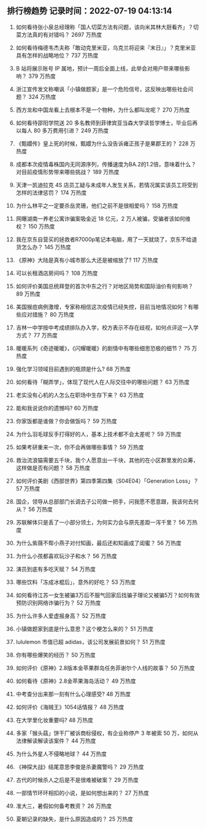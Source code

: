 
## 排行榜趋势 记录时间：2022-07-19 04:13:14
  
  1. 如何看待张小泉总经理称「国人切菜方法有问题，该向米其林大厨看齐」？切菜方法真的有对错吗？ 2697 万热度
    
  2. 如何看待梅德韦杰夫称「敢动克里米亚，乌克兰将迎来『末日』」？克里米亚具有怎样的战略地位？ 737 万热度
    
  3. B 站将展示账号 IP 属地，预计一周后全面上线，此举会对用户带来哪些影响？ 379 万热度
    
  4. 浙江宣传发文称嘲讽「小镇做题家」是一个危险信号，这反映出哪些社会问题？ 324 万热度
    
  5. 西方龙和中国龙看上去根本不是一个物种，为什么都叫龙呢？ 270 万热度
    
  6. 如何看待邵阳学院送 20 多名教师到菲律宾亚当森大学读哲学博士，毕业后再以每人 80 多万费用引进？ 249 万热度
    
  7. 《甄嬛传》皇上死的时候，甄嬛为什么没告诉雍正孩子是果郡王的？ 228 万热度
    
  8. 成都本次疫情毒株国内无同源序列，传播速度为BA.2的1.2倍，意味着什么？对目前疫情形势带来哪些挑战？ 189 万热度
    
  9. 天津一凯迪拉克 4S 店员工疑与未成年人发生关系，若情况属实该员工将受到怎样的法律惩罚？ 174 万热度
    
  10. 为什么林平之一定要杀岳灵珊，他们之前不是很相爱吗？ 158 万热度
    
  11. 网曝湖南一养老公寓诈骗案吸金近 18 亿元，2 万人被骗，受骗者该如何维权？ 150 万热度
    
  12. 我在京东自营买的拯救者R7000p笔记本电脑，用了一天就烧了，京东不给退货怎么办？ 145 万热度
    
  13. 《原神》大陆是真有小城市那么大还是被缩放了? 117 万热度
    
  14. 可以长租酒店房间吗？ 108 万热度
    
  15. 如何评价美国总统拜登的首次中东之行？对地区局势和国际油价有何影响？ 89 万热度
    
  16. 美国猴痘病例激增，专家称相信这次疫情已经失控，目前当地情况如何？有哪些应对措施？ 80 万热度
    
  17. 吉林一中学按中考成绩排队办入学，校方表示不存在歧视，如何点评这一入学方式？ 77 万热度
    
  18. 暖暖系列《奇迹暖暖》，《闪耀暖暖》的剧情中有哪些细思恐极的细节？ 75 万热度
    
  19. 强化学习领域目前遇到的瓶颈是什么? 68 万热度
    
  20. 如何看待「糊弄学」，体现了现代人在人际交往中的哪些问题？ 63 万热度
    
  21. 老实没有心机的人怎么在职场中生存下来？ 63 万热度
    
  22. 能和我说说你的遗憾吗? 60 万热度
    
  23. 你家饭都是谁做？你会做饭吗？ 59 万热度
    
  24. 为什么羽毛球反手打得好的人，基本上技术都不会太差呢？ 59 万热度
    
  25. 如果考研重来一次，你不会再做哪些事情？ 59 万热度
    
  26. 救治流浪猫需要五千块，我个人愿意出一千块，其他的在小区群里发的众筹，这样做是否有问题？ 58 万热度
    
  27. 如何评价美剧《西部世界》第四季第四集（S04E04）「Generation Loss」？ 57 万热度
    
  28. 国企，领导从总部部门长调去子公司做一把手，问我愿不愿意跟，我该何去何从？ 56 万热度
    
  29. 苏联解体只是丢了一小部分领土，为何实力会与原先差距一泻千里？ 56 万热度
    
  30. 为什么紫薇不帮小燕子对付知画，最后还和知画成了闺蜜？ 56 万热度
    
  31. 为什么小孩都喜欢玩沙子和水？ 56 万热度
    
  32. 演员到底有多吃天赋？ 54 万热度
    
  33. 哪些饮料「冻成冰棍后」，意外的好吃？ 53 万热度
    
  34. 如何看待江苏一女生被骗3万后不服气回家后找骗子理论又被骗5万？如何有效预防识别网络诈骗行为？ 52 万热度
    
  35. 为什么许多人爱虚报身高？ 52 万热度
    
  36. 小镇做题家到底是什么意思？这个梗怎么来的？ 51 万热度
    
  37. lululemon 市值已超 adidas，该公司发展前景如何？ 51 万热度
    
  38. 你有哪些爆笑的经历？ 50 万热度
    
  39. 如何评价《原神》2.8版本金苹果群岛任务菲谢尔个人线的故事？ 50 万热度
    
  40. 如何看待《原神》2.8金苹果海岛活动？ 49 万热度
    
  41. 中考查分出来那一刻有什么心理感受? 48 万热度
    
  42. 如何评价《海贼王》1054话情报？ 48 万热度
    
  43. 在大学里化妆重要吗? 48 万热度
    
  44. 多家「猴头菇」饼干厂被诉商标侵权，有企业称停产 3 年被索 50 万，如何从法律解读解读该案件？ 44 万热度
    
  45. 为什么外星人不侵略地球？ 44 万热度
    
  46. 《神探大战》结尾意思李俊是杀妻魔警吗？ 29 万热度
    
  47. 古代的时候杀人之后是不是很难被破案？ 29 万热度
    
  48. 一部情节环环相扣的小说，是如何想出来的？ 27 万热度
    
  49. 准大三，暑假如何备考教资？ 26 万热度
    
  50. 夏朝记录的缺失，是什么原因造成的？ 25 万热度
    